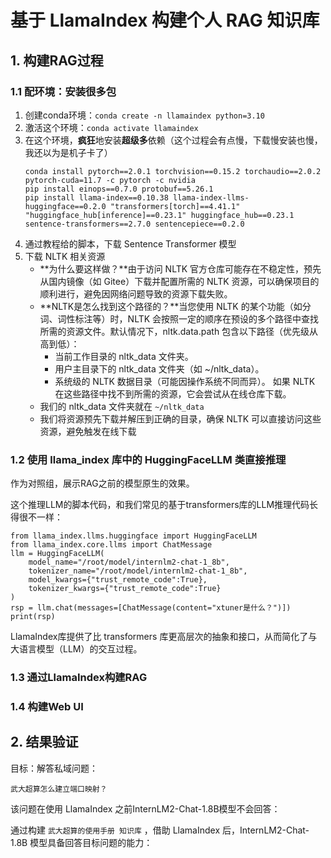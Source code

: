 # 基于 LlamaIndex 构建个人 RAG 知识库


## 1. 构建RAG过程
### 1.1 配环境：安装很多包

1. 创建conda环境：`conda create -n llamaindex python=3.10`
2. 激活这个环境：`conda activate llamaindex`
3. 在这个环境，**疯狂**地安装**超级多**依赖（这个过程会有点慢，下载慢安装也慢，我还以为是机子卡了）
    ```
    conda install pytorch==2.0.1 torchvision==0.15.2 torchaudio==2.0.2 pytorch-cuda=11.7 -c pytorch -c nvidia
    pip install einops==0.7.0 protobuf==5.26.1
    pip install llama-index==0.10.38 llama-index-llms-huggingface==0.2.0 "transformers[torch]==4.41.1" "huggingface_hub[inference]==0.23.1" huggingface_hub==0.23.1 sentence-transformers==2.7.0 sentencepiece==0.2.0
    ```
4. 通过教程给的脚本，下载 Sentence Transformer 模型
5. 下载 NLTK 相关资源
    - **为什么要这样做？**由于访问 NLTK 官方仓库可能存在不稳定性，预先从国内镜像（如 Gitee）下载并配置所需的 NLTK 资源，可以确保项目的顺利进行，避免因网络问题导致的资源下载失败。
    - **NLTK是怎么找到这个路径的？**当您使用 NLTK 的某个功能（如分词、词性标注等）时，NLTK 会按照一定的顺序在预设的多个路径中查找所需的资源文件。默认情况下，nltk.data.path 包含以下路径（优先级从高到低）：
        - 当前工作目录的 nltk_data 文件夹。
        - 用户主目录下的 nltk_data 文件夹（如 ~/nltk_data）。
        - 系统级的 NLTK 数据目录（可能因操作系统不同而异）。
     如果 NLTK 在这些路径中找不到所需的资源，它会尝试从在线仓库下载。
    - 我们的 nltk_data 文件夹就在 `~/nltk_data`
    - 我们将资源预先下载并解压到正确的目录，确保 NLTK 可以直接访问这些资源，避免触发在线下载


### 1.2 使用 llama_index 库中的 HuggingFaceLLM 类直接推理
作为对照组，展示RAG之前的模型原生的效果。

这个推理LLM的脚本代码，和我们常见的基于transformers库的LLM推理代码长得很不一样：
```
from llama_index.llms.huggingface import HuggingFaceLLM
from llama_index.core.llms import ChatMessage
llm = HuggingFaceLLM(
    model_name="/root/model/internlm2-chat-1_8b",
    tokenizer_name="/root/model/internlm2-chat-1_8b",
    model_kwargs={"trust_remote_code":True},
    tokenizer_kwargs={"trust_remote_code":True}
)
rsp = llm.chat(messages=[ChatMessage(content="xtuner是什么？")])
print(rsp)
```
LlamaIndex库提供了比 transformers 库更高层次的抽象和接口，从而简化了与大语言模型（LLM）的交互过程。

### 1.3 通过LlamaIndex构建RAG

### 1.4 构建Web UI

## 2. 结果验证

目标：解答私域问题：
```
武大超算怎么建立端口映射？
```

该问题在使用 LlamaIndex 之前InternLM2-Chat-1.8B模型不会回答：

通过构建 `武大超算的使用手册 知识库` ，借助 LlamaIndex 后，InternLM2-Chat-1.8B 模型具备回答目标问题的能力：
